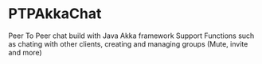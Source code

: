# PTPAkkaChat
Peer To Peer chat build with Java Akka framework
Support Functions such as chating with other clients, creating and managing groups (Mute, invite and more)
